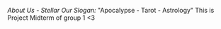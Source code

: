 *About Us - Stellar*
*Our Slogan:*
"Apocalypse - Tarot - Astrology"
This is Project Midterm of group 1 <3
<!---
nglinh185/nglinh185 is a ✨ special ✨ repository because its `README.md` (this file) appears on your GitHub profile.
You can click the Preview link to take a look at your changes.
--->
